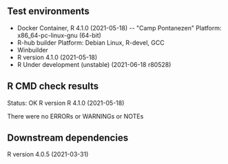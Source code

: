 ## Test environments
* Docker Container, R 4.1.0 (2021-05-18) -- "Camp Pontanezen"
Platform: x86_64-pc-linux-gnu (64-bit)
* R-hub builder 
Platform:	Debian Linux, R-devel, GCC
* Winbuilder
* R version 4.1.0 (2021-05-18)
* R Under development (unstable) (2021-06-18 r80528)

## R CMD check results
Status: OK
R version R 4.1.0 (2021-05-18)

There were no ERRORs or WARNINGs or NOTEs

## Downstream dependencies
R version 4.0.5 (2021-03-31)
